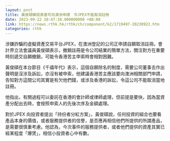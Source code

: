 ```yaml
---
layout: post
title: 黃俊碩稱投資者可向澳洲申請　令JPEX不能取消註冊
date: 2023-09-22 10:47:18.000000000 +08:00
link: https://news.rthk.hk/rthk/ch/component/k2/1719497-20230922.htm
categories: rthk
---
```


涉嫌詐騙的虛擬資產交易平台JPEX，在澳洲登記的公司正申請自願取消註冊。會計界立法會議員黃俊碩表示，撤銷註冊是令公司結業的簡單方法，關注對方在重要時刻遞交自願撤銷，可能令香港苦主申索時會相對困難。

黃俊碩在本台節目《千禧年代》表示，這個自願除名的制度，需要公司董事去作出聲明是沒涉及訴訟，亦沒有被申索，他建議香港苦主應該要向澳洲相關部門申請，告知對方這間公司其實是有欠他們錢，或涉及香港的訴訟，令這公司不能取消當地註冊。

他指出，有關過程可以委託在香港的會計師或律師處理，但前提是要快，因為當資產分配出去時，會按照申索人的先後次序及金額處理。

對於JPEX 向投資者提出「持份者分紅方案」，黃俊碩說，任何投資的組合也要看產品本身的價值，或者服務提供者的信譽，是否應再相信他們所提供的所謂產品，是需要很慎重考慮。他認為，今次事件的服務提供者，或者他們提供的資產其實已經某程度「爆煲」，相信小投資者心中有數。
